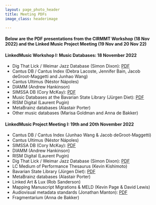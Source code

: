 ```yaml
---
layout: page_photo_header
title: Meeting PDFs
image_class: headerimage

---
```


#### Below are the PDF presentations from the CIRMMT Workshop (18 Nov 2022) and the Linked Music Project Meeting (19 Nov and 20 Nov 22)


#### LinkedMusic Workshop I: Music Databases: 18 November 2022

* Dig That Lick / Weimar Jazz  Database (Simon Dixon): [PDF](https://linkedmusic.ca/pdfs/Montreal2022-Databases-slides.pdf)
* Cantus DB / Cantus Index (Debra Lacoste, Jennifer Bain, Jacob deGroot-Maggetti and Junhao Wang)
* Cantus Ultimus (Néstor Nápoles)
* DIAMM (Andrew Hankinson)
* SIMSSA DB (Cory McKay): [PDF](https://linkedmusic.ca/pdfs/mckay22simssa01intrdoction.pdf)
* Music Databases at the Bavarian State Library (Jürgen Diet): [PDF](https://linkedmusic.ca/pdfs/Music_Databases_at_the_BSB.pdf)
* RISM Digital (Laurent Pugin)
* MetaBrainz databases (Alastair Porter)
* Other music databases (Marisa Goldman and Anna de Bakker)

#### LinkedMusic Project Meeting I: 19th and 20th November 2022

* Cantus DB / Cantus Index (Junhao Wang & Jacob deGroot-Maggetti)
* Cantus Ultimus (Néstor Nápoles)
* SIMSSA DB (Cory McKay): [PDF](https://linkedmusic.ca/pdfs/mckay22simssa02details.pdf)
* DIAMM (Andrew Hankinson)
* RISM Digital (Laurent Pugin)
* Dig That Lick / Weimar Jazz Database (Simon Dixon): [PDF](https://linkedmusic.ca/pdfs/Montreal2022-Ontologies-slides.pdf)
* LC Medium of Performance Thesaurus (Kevin Kishimoto)
* Bavarian State Library (Jürgen Diet): [PDF](https://linkedmusic.ca/pdfs/Metadata_in_BSB_Music_Databases.pdf)
* MetaBrainz databases (Alastair Porter)
* Linked Art & Lux (Rob Sanderson)
* Mapping Manuscript Migrations & MELD (Kevin Page & David Lewis)
* Audiovisual metadata standards (Jonathan Manton): [PDF](https://linkedmusic.ca/pdfs/LinkedMusic%20Meeting%2011192022%20-%20AV%20metadata%20Standards.pdf)
* Fragmentarium (Anna de Bakker)

